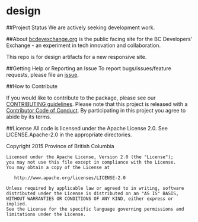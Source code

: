# design

##Project Status
We are actively seeking development work. 

##About
[bcdevexchange.org](https://bcdevexchange.org/) is the public facing site for the BC Developers' Exchange - an experiment in tech innovation and collaboration.

This repo is for design artifacts for a new responsive site. 

##Getting Help or Reporting an Issue
To report bugs/issues/feature requests, please file an [issue](https://github.com/BCDevExchange/design/issues).

##How to Contribute

If you would like to contribute to the package, please see our [CONTRIBUTING guidelines](https://github.com/BCDevExchange/design/blob/master/CONTRIBUTING.md). Please note that this project is released with a [Contributor Code of Conduct](https://github.com/BCDevExchange/design/blob/master/CODE-OF-CONDUCT.md). By participating in this project you agree to abide by its terms.

##License
All code is licensed under the Apache License 2.0. See LICENSE.Apache-2.0 in the appropriate directories.

  Copyright 2015 Province of British Columbia

    Licensed under the Apache License, Version 2.0 (the "License");
    you may not use this file except in compliance with the License.
    You may obtain a copy of the License at 

       http://www.apache.org/licenses/LICENSE-2.0

    Unless required by applicable law or agreed to in writing, software
    distributed under the License is distributed on an "AS IS" BASIS,
    WITHOUT WARRANTIES OR CONDITIONS OF ANY KIND, either express or implied.
    See the License for the specific language governing permissions and
    limitations under the License.
